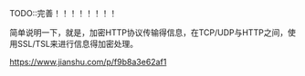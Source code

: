 TODO::完善！！！！！！！！

简单说明一下，就是，加密HTTP协议传输得信息，在TCP/UDP与HTTP之间，使用SSL/TSL来进行信息得加密处理。

https://www.jianshu.com/p/f9b8a3e62af1

